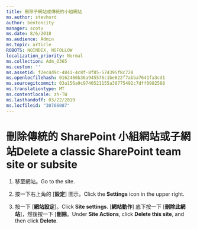 ```yaml
---
title: 刪除子網站或傳統的小組網站
ms.author: stevhord
author: bentoncity
manager: scotv
ms.date: 8/6/2018
ms.audience: Admin
ms.topic: article
ROBOTS: NOINDEX, NOFOLLOW
localization_priority: Normal
ms.collection: Adm_O365
ms.custom: ''
ms.assetid: f2ec4d9c-4841-4c8f-8f85-574395f8c728
ms.openlocfilehash: 0162486b36a945576c1be822f7abba7641fa3cd1
ms.sourcegitcommit: 03a156a9c9740521155a30775492c7dff0982588
ms.translationtype: MT
ms.contentlocale: zh-TW
ms.lasthandoff: 03/22/2019
ms.locfileid: "30766087"
---
```

# <a name="delete-a-classic-sharepoint-team-site-or-subsite"></a><span data-ttu-id="917a2-102">刪除傳統的 SharePoint 小組網站或子網站</span><span class="sxs-lookup"><span data-stu-id="917a2-102">Delete a classic SharePoint team site or subsite</span></span>

1. <span data-ttu-id="917a2-103">移至網站。</span><span class="sxs-lookup"><span data-stu-id="917a2-103">Go to the site.</span></span>
    
2. <span data-ttu-id="917a2-104">按一下右上角的 [**設定**] 圖示。</span><span class="sxs-lookup"><span data-stu-id="917a2-104">Click the **Settings** icon in the upper right.</span></span> 
    
3. <span data-ttu-id="917a2-105">按一下 [**網站設定**]。</span><span class="sxs-lookup"><span data-stu-id="917a2-105">Click **Site settings**.</span></span> <span data-ttu-id="917a2-106">[**網站動作**] 底下按一下 [**刪除此網站**]，然後按一下 [**刪除**。</span><span class="sxs-lookup"><span data-stu-id="917a2-106">Under **Site Actions**, click **Delete this site**, and then click **Delete**.</span></span>
    

